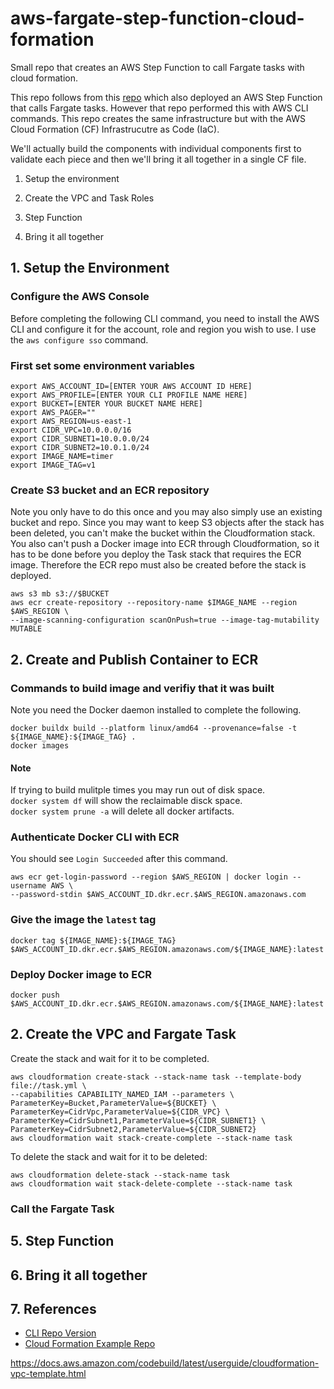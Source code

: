 # aws-fargate-step-function-cloud-formation
Small repo that creates an AWS Step Function to call Fargate tasks with cloud formation.

This repo follows from this [repo](https://github.com/daniel-fudge/aws-fargate-step-function-demo) 
which also deployed an AWS Step Function that calls Fargate tasks. However that repo 
performed this with AWS CLI commands. This repo creates the same infrastructure but with 
the AWS Cloud Formation (CF) Infrastrucutre as Code (IaC).

We'll actually build the components with individual components first to validate each 
piece and then we'll bring it all together in a single CF file.

1. Setup the environment
1. Create the VPC and Task Roles

1. Step Function
1. Bring it all together

## 1. Setup the Environment
### Configure the AWS Console
Before completing the following CLI command, you need to install the AWS CLI and configure 
it for the account, role and region you wish to use. I use the `aws configure sso` command.

### First set some environment variables
```shell
export AWS_ACCOUNT_ID=[ENTER YOUR AWS ACCOUNT ID HERE]
export AWS_PROFILE=[ENTER YOUR CLI PROFILE NAME HERE]
export BUCKET=[ENTER YOUR BUCKET NAME HERE]
export AWS_PAGER=""
export AWS_REGION=us-east-1
export CIDR_VPC=10.0.0.0/16
export CIDR_SUBNET1=10.0.0.0/24
export CIDR_SUBNET2=10.0.1.0/24
export IMAGE_NAME=timer
export IMAGE_TAG=v1
```

### Create S3 bucket and an ECR repository
Note you only have to do this once and you may also simply use an existing bucket and 
repo. Since you may want to keep S3 objects after the stack has been deleted, you can't 
make the bucket within the Cloudformation stack. You also can't push a Docker image into 
ECR through Cloudformation, so it has to be done before you deploy the Task stack that 
requires the ECR image. Therefore the ECR repo must also be created before the stack is 
deployed.

```shell
aws s3 mb s3://$BUCKET 
aws ecr create-repository --repository-name $IMAGE_NAME --region $AWS_REGION \
--image-scanning-configuration scanOnPush=true --image-tag-mutability MUTABLE
```

## 2. Create and Publish Container to ECR

### Commands to build image and verifiy that it was built
Note you need the Docker daemon installed to complete the following.
```shell
docker buildx build --platform linux/amd64 --provenance=false -t ${IMAGE_NAME}:${IMAGE_TAG} .
docker images 
```

#### Note
If trying to build mulitple times you may run out of disk space.   
`docker system df` will show the reclaimable disck space.   
`docker system prune -a` will delete all docker artifacts.   

### Authenticate Docker CLI with ECR
You should see `Login Succeeded` after this command.
```shell
aws ecr get-login-password --region $AWS_REGION | docker login --username AWS \
--password-stdin $AWS_ACCOUNT_ID.dkr.ecr.$AWS_REGION.amazonaws.com
```

### Give the image the `latest` tag
```shell
docker tag ${IMAGE_NAME}:${IMAGE_TAG} $AWS_ACCOUNT_ID.dkr.ecr.$AWS_REGION.amazonaws.com/${IMAGE_NAME}:latest
```

### Deploy Docker image to ECR
```shell 
docker push $AWS_ACCOUNT_ID.dkr.ecr.$AWS_REGION.amazonaws.com/${IMAGE_NAME}:latest
```

## 2. Create the VPC and Fargate Task
Create the stack and wait for it to be completed.
```shell
aws cloudformation create-stack --stack-name task --template-body file://task.yml \
--capabilities CAPABILITY_NAMED_IAM --parameters \
ParameterKey=Bucket,ParameterValue=${BUCKET} \
ParameterKey=CidrVpc,ParameterValue=${CIDR_VPC} \
ParameterKey=CidrSubnet1,ParameterValue=${CIDR_SUBNET1} \
ParameterKey=CidrSubnet2,ParameterValue=${CIDR_SUBNET2}
aws cloudformation wait stack-create-complete --stack-name task
```
To delete the stack and wait for it to be deleted:
```shell
aws cloudformation delete-stack --stack-name task
aws cloudformation wait stack-delete-complete --stack-name task
```


### Call the Fargate Task


## 5. Step Function

## 6. Bring it all together

## 7. References
 - [CLI Repo Version](https://github.com/daniel-fudge/aws-fargate-step-function-demo)    
 - [Cloud Formation Example Repo](https://github.com/nathanpeck/aws-cloudformation-fargate)    


 https://docs.aws.amazon.com/codebuild/latest/userguide/cloudformation-vpc-template.html    


